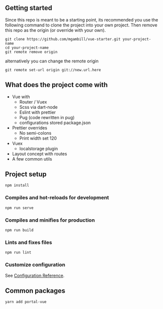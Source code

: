 ## Getting started

Since this repo is meant to be a starting point, its recommended you use the following command to clone the project into your own project. Then remove this repo as the origin (or override with your own).

```
git clone https://github.com/mgambill/vue-starter.git your-project-name
cd your-project-name
git remote remove origin
```
alternatively you can change the remote origin
```
git remote set-url origin git://new.url.here
```

## What does the project come with
- Vue with 
  - Router / Vuex
  - Scss via dart-node
  - Eslint with prettier
  - Pug (code rewritten in pug)
  - configurations stored package.json
- Prettier overrides
  - No semi-colons 
  - Print width set 120
- Vuex 
  - localstorage plugin
- Layout concept with routes
- A few common utils

## Project setup
```
npm install
```

### Compiles and hot-reloads for development
```
npm run serve
```

### Compiles and minifies for production
```
npm run build
```

### Lints and fixes files
```
npm run lint
```

### Customize configuration
See [Configuration Reference](https://cli.vuejs.org/config/).

## Common packages
```
yarn add portal-vue
```
